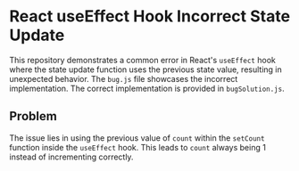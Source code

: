 # React useEffect Hook Incorrect State Update
This repository demonstrates a common error in React's `useEffect` hook where the state update function uses the previous state value, resulting in unexpected behavior.  The `bug.js` file showcases the incorrect implementation. The correct implementation is provided in `bugSolution.js`.

## Problem
The issue lies in using the previous value of `count` within the `setCount` function inside the `useEffect` hook. This leads to `count` always being 1 instead of incrementing correctly.